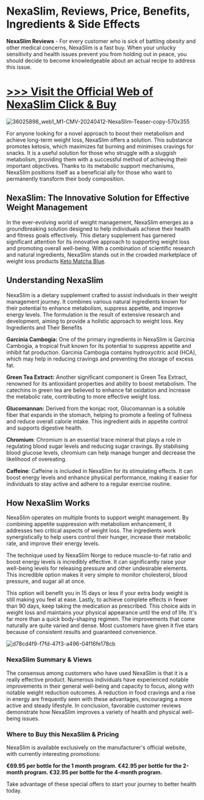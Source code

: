 # NexaSlim, Reviews, Price, Benefits, Ingredients & Side Effects


**NexaSlim Reviews** - For every customer who is sick of battling obesity and other medical concerns, NexaSlim is a fast buy. When your unlucky sensitivity and health issues prevent you from holding out in peace, you should decide to become knowledgeable about an actual recipe to address this issue. 


# [>>> Visit the Official Web of NexaSlim Click & Buy](https://www.topofferlink.com/BH5ZQ2Z/DFJ4KJZ/)

![36025898_web1_M1-CMV-20240412-NexaSlim-Teaser-copy-570x355](https://github.com/user-attachments/assets/a605a9d6-5eda-4d31-a87f-f894ee5f85fd)




For anyone looking for a novel approach to boost their metabolism and achieve long-term weight loss, NexaSlim offers a solution. This substance promotes ketosis, which maximizes fat burning and minimises cravings for snacks. It is a useful solution for those who struggle with a sluggish metabolism, providing them with a successful method of achieving their important objectives. Thanks to its metabolic support mechanisms, NexaSlim positions itself as a beneficial ally for those who want to permanently transform their body composition.


## NexaSlim: The Innovative Solution for Effective Weight Management

In the ever-evolving world of weight management, NexaSlim emerges as a groundbreaking solution designed to help individuals achieve their health and fitness goals effectively. This dietary supplement has garnered significant attention for its innovative approach to supporting weight loss and promoting overall well-being. With a combination of scientific research and natural ingredients, NexaSlim stands out in the crowded marketplace of weight loss products [Keto Matcha Blue](https://scribehow.com/page/Keto_Matcha_Blue__Recensioni_OpinioniOriginal__3af3JQp-SF6m1rJ-_tI1jA).

## Understanding NexaSlim

NexaSlim is a dietary supplement crafted to assist individuals in their weight management journey. It combines various natural ingredients known for their potential to enhance metabolism, suppress appetite, and improve energy levels. The formulation is the result of extensive research and development, aiming to provide a holistic approach to weight loss.
Key Ingredients and Their Benefits


**Garcinia Cambogia:** One of the primary ingredients in NexaSlim is Garcinia Cambogia, a tropical fruit known for its potential to suppress appetite and inhibit fat production. Garcinia Cambogia contains hydroxycitric acid (HCA), which may help in reducing cravings and preventing the storage of excess fat.

**Green Tea Extract:** Another significant component is Green Tea Extract, renowned for its antioxidant properties and ability to boost metabolism. The catechins in green tea are believed to enhance fat oxidation and increase the metabolic rate, contributing to more effective weight loss.

**Glucomannan:** Derived from the konjac root, Glucomannan is a soluble fiber that expands in the stomach, helping to promote a feeling of fullness and reduce overall calorie intake. This ingredient aids in appetite control and supports digestive health.

**Chromium**: Chromium is an essential trace mineral that plays a role in regulating blood sugar levels and reducing sugar cravings. By stabilising blood glucose levels, chromium can help manage hunger and decrease the likelihood of overeating.

**Caffeine**: Caffeine is included in NexaSlim for its stimulating effects. It can boost energy levels and enhance physical performance, making it easier for individuals to stay active and adhere to a regular exercise routine.

## How NexaSlim Works

NexaSlim operates on multiple fronts to support weight management. By combining appetite suppression with metabolism enhancement, it addresses two critical aspects of weight loss. The ingredients work synergistically to help users control their hunger, increase their metabolic rate, and improve their energy levels.

The technique used by NexaSlim Norge to reduce muscle-to-fat ratio and boost energy levels is incredibly effective. It can significantly raise your well-being levels for releasing pressure and other undesirable elements. This incredible option makes it very simple to monitor cholesterol, blood pressure, and sugar all at once.

This option will benefit you in 15 days or less if your extra body weight is still making you feel at ease. Lastly, to achieve complete effects in fewer than 90 days, keep taking the medication as prescribed. This choice aids in weight loss and maintains your physical appearance until the end of life. It's far more than a quick body-shaping regimen. The improvements that come naturally are quite varied and dense. Most customers have given it five stars because of consistent results and guaranteed convenience. 

![d78cd4f9-f7fd-47f3-a496-04f16fe178cb](https://github.com/user-attachments/assets/ea35253f-bb6a-4532-8d7e-bd201aec9371)


### NexaSlim Summary & Views

The consensus among customers who have used NexaSlim is that it is a really effective product. Numerous individuals have experienced notable improvements in their general well-being and capacity to focus, along with notable weight reduction outcomes. A reduction in food cravings and a rise in energy are frequently seen with these advantages, encouraging a more active and steady lifestyle. In conclusion, favorable customer reviews demonstrate how NexaSlim improves a variety of health and physical well-being issues.


### Where to Buy this NexaSlim & Pricing

NexaSlim is available exclusively on the manufacturer's official website, with currently interesting promotions:

**€69.95 per bottle for the 1 month program.
€42.95 per bottle for the 2-month program.
€32.95 per bottle for the 4-month program.**

Take advantage of these special offers to start your journey to better health today.
